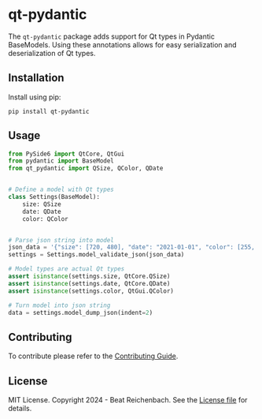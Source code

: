 # qt-pydantic

The `qt-pydantic` package adds support for Qt types in Pydantic BaseModels.
Using these annotations allows for easy serialization and deserialization of Qt types.


## Installation

Install using pip:
```shell
pip install qt-pydantic
```

## Usage

```python
from PySide6 import QtCore, QtGui
from pydantic import BaseModel
from qt_pydantic import QSize, QColor, QDate


# Define a model with Qt types
class Settings(BaseModel):
    size: QSize
    date: QDate
    color: QColor


# Parse json string into model
json_data = '{"size": [720, 480], "date": "2021-01-01", "color": [255, 95, 135]}'
settings = Settings.model_validate_json(json_data)

# Model types are actual Qt types
assert isinstance(settings.size, QtCore.QSize)
assert isinstance(settings.date, QtCore.QDate)
assert isinstance(settings.color, QtGui.QColor)

# Turn model into json string
data = settings.model_dump_json(indent=2)
```

## Contributing

To contribute please refer to the [Contributing Guide](CONTRIBUTING.md).

## License

MIT License. Copyright 2024 - Beat Reichenbach.
See the [License file](LICENSE) for details.
